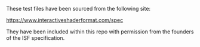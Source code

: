 These test files have been sourced from the following site:

https://www.interactiveshaderformat.com/spec

They have been included within this repo with permission from the founders of
the ISF specification.
